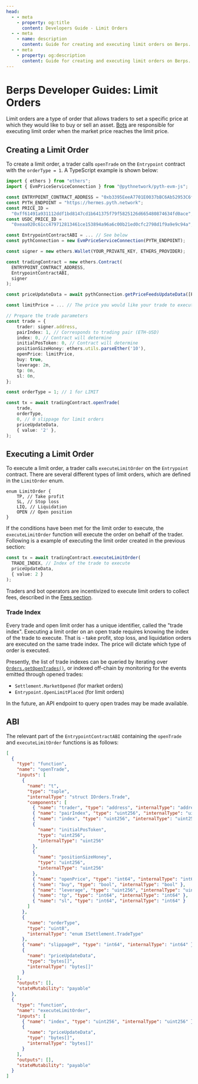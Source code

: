 ```yaml
---
head:
  - - meta
    - property: og:title
      content: Developers Guide - Limit Orders
  - - meta
    - name: description
      content: Guide for creating and executing limit orders on Berps.
  - - meta
    - property: og:description
      content: Guide for creating and executing limit orders on Berps.
---
```


# Berps Developer Guides: Limit Orders

Limit orders are a type of order that allows traders to set a specific price at which they would like to buy or sell an asset. [Bots](/developers/bots/) are responsible for executing limit order when the market price reaches the limit price.

## Creating a Limit Order

To create a limit order, a trader calls `openTrade` on the `Entrypoint` contract with the `orderType = 1`. A TypeScript example is shown below:

```typescript
import { ethers } from "ethers";
import { EvmPriceServiceConnection } from "@pythnetwork/pyth-evm-js";

const ENTRYPOINT_CONTRACT_ADDRESS = "0xb3395EeeA7701E0037bBC6Ab52953C6fB0c3326c";
const PYTH_ENDPOINT = "https://hermes.pyth.network";
const PRICE_ID =
  "0xff61491a931112ddf1bd8147cd1b641375f79f5825126d665480874634fd0ace";
const USDC_PRICE_ID =
  "0xeaa020c61cc479712813461ce153894a96a6c00b21ed0cfc2798d1f9a9e9c94a";

const EntrypointContractABI = ... // See below
const pythConnection = new EvmPriceServiceConnection(PYTH_ENDPOINT);

const signer = new ethers.Wallet(YOUR_PRIVATE_KEY, ETHERS_PROVIDER);

const tradingContract = new ethers.Contract(
  ENTRYPOINT_CONTRACT_ADDRESS,
  EntrypointContractABI,
  signer
);

const priceUpdateData = await pythConnection.getPriceFeedsUpdateData([PRICE_ID, USDC_PRICE_ID])

const limitPrice = ... // The price you would like your trade to execute (10 decimals)

// Prepare the trade parameters
const trade = {
    trader: signer.address,
    pairIndex: 1, // Corresponds to trading pair (ETH-USD)
    index: 0, // Contract will determine
    initialPosToken: 0, // Contract will determine
    positionSizeHoney: ethers.utils.parseEther('10'),
    openPrice: limitPrice,
    buy: true,
    leverage: 2n,
    tp: 0n,
    sl: 0n,
};

const orderType = 1; // 1 for LIMIT

const tx = await tradingContract.openTrade(
    trade,
    orderType,
    0, // 0 slippage for limit orders
    priceUpdateData,
    { value: '2' },
);
```

## Executing a Limit Order

To execute a limit order, a trader calls `executeLimitOrder` on the `Entrypoint` contract. There are several different types of limit orders, which are defined in the `LimitOrder` enum.

```solidity
enum LimitOrder {
    TP, // Take profit
    SL, // Stop loss
    LIQ, // Liquidation
    OPEN // Open position
}
```

If the conditions have been met for the limit order to execute, the `executeLimitOrder` function will execute the order on behalf of the trader. Following is a example of executing the limit order created in the previous section:

```typescript
const tx = await tradingContract.executeLimitOrder(
  TRADE_INDEX, // Index of the trade to execute
  priceUpdateData,
  { value: 2 }
);
```

Traders and bot operators are incentivized to execute limit orders to collect fees, described in the [Fees section](/learn/leveraged-trading/fees-spread).

### Trade Index

Every trade and open limit order has a unique identifier, called the "trade index". Executing a limit order on an open trade requires knowing the index of the trade to execute. That is - take profit, stop loss, and liquidation orders are executed on the same trade index. The price will dictate which type of order is executed.

Presently, the list of trade indexes can be queried by iterating over [`Orders.getOpenTrades()`](/developers/contracts/orders#getopentrades), or indexed off-chain by monitoring for the events emitted through opened trades:

- `Settlement.MarketOpened` (for market orders)
- `Entrypoint.OpenLimitPlaced` (for limit orders)

In the future, an API endpoint to query open trades may be made available.

## ABI

The relevant part of the `EntrypointContractABI` containing the `openTrade` and `executeLimitOrder` functions is as follows:

```json
[
  {
    "type": "function",
    "name": "openTrade",
    "inputs": [
      {
        "name": "t",
        "type": "tuple",
        "internalType": "struct IOrders.Trade",
        "components": [
          { "name": "trader", "type": "address", "internalType": "address" },
          { "name": "pairIndex", "type": "uint256", "internalType": "uint256" },
          { "name": "index", "type": "uint256", "internalType": "uint256" },
          {
            "name": "initialPosToken",
            "type": "uint256",
            "internalType": "uint256"
          },
          {
            "name": "positionSizeHoney",
            "type": "uint256",
            "internalType": "uint256"
          },
          { "name": "openPrice", "type": "int64", "internalType": "int64" },
          { "name": "buy", "type": "bool", "internalType": "bool" },
          { "name": "leverage", "type": "uint256", "internalType": "uint256" },
          { "name": "tp", "type": "int64", "internalType": "int64" },
          { "name": "sl", "type": "int64", "internalType": "int64" }
        ]
      },
      {
        "name": "orderType",
        "type": "uint8",
        "internalType": "enum ISettlement.TradeType"
      },
      { "name": "slippageP", "type": "int64", "internalType": "int64" },
      {
        "name": "priceUpdateData",
        "type": "bytes[]",
        "internalType": "bytes[]"
      }
    ],
    "outputs": [],
    "stateMutability": "payable"
  },
  {
    "type": "function",
    "name": "executeLimitOrder",
    "inputs": [
      { "name": "index", "type": "uint256", "internalType": "uint256" },
      {
        "name": "priceUpdateData",
        "type": "bytes[]",
        "internalType": "bytes[]"
      }
    ],
    "outputs": [],
    "stateMutability": "payable"
  }
]
```
